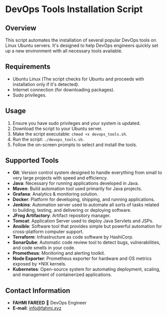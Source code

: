 # DevOps Tools Installation Script

## Overview
This script automates the installation of several popular DevOps tools on Linux Ubuntu servers. It's designed to help DevOps engineers quickly set up a new environment with all necessary tools available.

## Requirements
- Ubuntu Linux (The script checks for Ubuntu and proceeds with installation only if it's detected).
- Internet connection (for downloading packages).
- Sudo privileges.

## Usage
1. Ensure you have sudo privileges and your system is updated.
2. Download the script to your Ubuntu server.
3. Make the script executable: `chmod +x devops_tools.sh`.
4. Run the script: `./devops_tools.sh`.
5. Follow the on-screen prompts to select and install the tools.

## Supported Tools
- **Git**: Version control system designed to handle everything from small to very large projects with speed and efficiency.
- **Java**: Necessary for running applications developed in Java.
- **Maven**: Build automation tool used primarily for Java projects.
- **Grafana**: Analytics & monitoring solution.
- **Docker**: Platform for developing, shipping, and running applications.
- **Jenkins**: Automation server used to automate all sorts of tasks related to building, testing, and delivering or deploying software.
- **JFrog Artifactory**: Artifact repository manager.
- **Tomcat**: Application Server used to deploy Java Servlets and JSPs.
- **Ansible**: Software tool that provides simple but powerful automation for cross-platform computer support.
- **Terraform**: Infrastructure as code software by HashiCorp.
- **SonarQube**: Automatic code review tool to detect bugs, vulnerabilities, and code smells in your code.
- **Prometheus**: Monitoring and alerting toolkit.
- **Node Exporter**: Prometheus exporter for hardware and OS metrics exposed by *NIX kernels.
- **Kubernetes**: Open-source system for automating deployment, scaling, and management of containerized applications.

## Contact Information
- **FAHMI FAREED** 🐳 DevOps Engineer
- **E-mail**: info@fahmi.xyz


